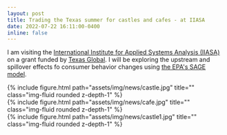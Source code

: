 ```yaml
---
layout: post
title: Trading the Texas summer for castles and cafes - at IIASA
date: 2022-07-22 16:11:00-0400
inline: false
---
```


I am visiting the [International Institute for Applied Systems Analysis (IIASA)](https://iiasa.ac.at/) on a grant funded by [Texas Global](https://global.utexas.edu/). I will be exploring the upstream and spillover effects fo consumer behavior changes using [the EPA's SAGE model](https://www.epa.gov/environmental-economics/cge-modeling-regulatory-analysis).


<div class="row">
    <div class="col-sm mt-3 mt-md-0">
        {% include figure.html path="assets/img/news/castle.jpg" title="" class="img-fluid rounded z-depth-1" %}
    </div>
    <div class="col-sm mt-3 mt-md-0">
        {% include figure.html path="assets/img/news/cafe.jpg" title="" class="img-fluid rounded z-depth-1" %}
    </div>
</div>

<div class="row">
    <div class="col-sm mt-3 mt-md-0">
        {% include figure.html path="assets/img/news/castle1.jpg" title="" class="img-fluid rounded z-depth-1" %}
    </div>
</div>